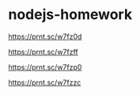 # nodejs-homework

https://prnt.sc/w7fz0d

https://prnt.sc/w7fzff

https://prnt.sc/w7fzp0

https://prnt.sc/w7fzzc
